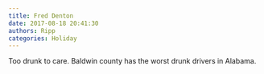 ```yaml
---
title: Fred Denton
date: 2017-08-18 20:41:30
authors: Ripp
categories: Holiday
---
```


 Too drunk to care. Baldwin county has the worst drunk drivers in Alabama.